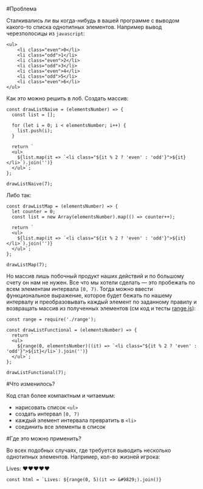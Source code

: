#Проблема

Сталкивались ли вы когда-нибудь в вашей программе с выводом какого-то
списка однотипных элементов. Например вывод черезполосицы из `javascript`:
```
<ul>
    <li class="even">0</li>
    <li class="odd">1</li>
    <li class="even">2</li>
    <li class="odd">3</li>
    <li class="even">4</li>
    <li class="odd">5</li>
    <li class="even">6</li>
</ul>
```

Как это можно решить в лоб. Создать массив:
```
const drawListNaive = (elementsNumber) => {
  const list = [];

  for (let i = 0; i < elementsNumber; i++) {
    list.push(i);
  }

  return `
  <ul>
    ${list.map(it => `<li class="${it % 2 ? 'even' : 'odd'}">${it}</li>`).join('')} 
  </ul>`;
};

drawListNaive(7);
```

Либо так:
```
const drawListMap = (elementsNumber) => {
  let counter = 0;
  const list = new Array(elementsNumber).map(() => counter++);

  return `
  <ul>
    ${list.map(it => `<li class="${it % 2 ? 'even' : 'odd'}">${it}</li>`).join('')} 
  </ul>`;
};

drawListMap(7);
```

Но массив лишь побочный продукт наших действий и по большому счету он нам не нужен.
Все что мы хотели сделать — это пробежать по всем элементам интервала `[0, 7)`.
Тогда можно ввести функциональное выражение, которое будет бежать по нашему интервалу и преобразовывать
каждый элемент по заданному правилу и возвращать массив из полученных элементов (см код и тесты [range.js](/range.js)):
```
const range = require('./range');

const drawListFunctional = (elementsNumber) => {
  return `
  <ul>
    ${range(0, elementsNumber)((it) => `<li class="${it % 2 ? 'even' : 'odd'}">${it}</li>`).join('')} 
  </ul>`;
};

drawListFunctional(7);
```

#Что изменилось?

Код стал более компактным и читаемым:
 - нарисовать список `<ul>`
 - создать интервал `[0, 7)`
 - каждый элемент интервала превратить в `<li>`
 - соединить все элементы в список

#Где это можно применить?

Во всех подобных случаях, где требуется выводить несколько однотипных элементов.
Например, кол-во жизней игрока:

Lives: &#9829;&#9829;&#9829;&#9829;&#9829;

```
const html = `Lives: ${range(0, 5)(it => &#9829;).join()}
```